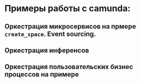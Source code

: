 # Примеры работы с camunda:

## Оркестрация микросервисов на прмере `create_space`. Event sourcing.

## Оркестрация инференсов

## Оркестрация пользовательских бизнес процессов на примере 
